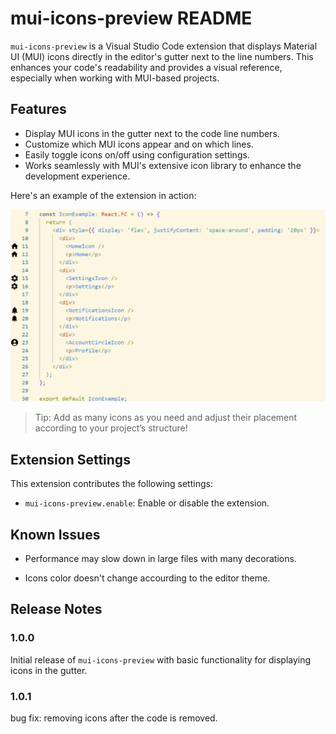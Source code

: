 # mui-icons-preview README

`mui-icons-preview` is a Visual Studio Code extension that displays Material UI (MUI) icons directly in the editor's gutter next to the line numbers. This enhances your code's readability and provides a visual reference, especially when working with MUI-based projects.

## Features

- Display MUI icons in the gutter next to the code line numbers.
- Customize which MUI icons appear and on which lines.
- Easily toggle icons on/off using configuration settings.
- Works seamlessly with MUI's extensive icon library to enhance the development experience.

Here's an example of the extension in action:

![mui-icons-preview](https://github.com/tomerkatz2001/mui-icons-preview/blob/master/images/mui-icons-preview.png)

> Tip: Add as many icons as you need and adjust their placement according to your project’s structure!

<!-- ## Requirements

- **Visual Studio Code**: Version 1.60.0 or higher is required to run this extension.
- **Material UI Icons Library**: Ensure that `@mui/icons-material` is installed in your project.

To install the MUI Icons library, run:

```bash
npm install @mui/icons-material -->

## Extension Settings

This extension contributes the following settings:

- `mui-icons-preview.enable`: Enable or disable the extension.

## Known Issues

- Performance may slow down in large files with many decorations.

- Icons color doesn't change accourding to the editor theme.

## Release Notes

### 1.0.0

Initial release of `mui-icons-preview` with basic functionality for displaying icons in the gutter.

### 1.0.1
bug fix:
removing icons after the code is removed.